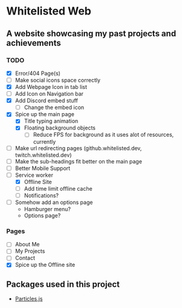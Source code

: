 # Whitelisted Web
## A website showcasing my past projects and achievements


### TODO

* [X] Error/404 Page(s)
* [ ] Make social icons space correctly
* [X] Add Webpage Icon in tab list
* [ ] Add Icon on Navigation bar
* [X] Add Discord embed stuff
    * [ ] Change the embed icon
* [X] Spice up the main page
    * [X] Title typing animation
    * [X] Floating background objects
        * [ ] Reduce FPS for background as it uses alot of resources, currently
* [ ] Make url redirecting pages (github.whitelisted.dev, twitch.whitelisted.dev)
* [ ] Make the sub-headings fit better on the main page
* [ ] Better Mobile Support
* [ ] Service worker
    * [X] Offline Site
    * [ ] Add time limit offline cache
    * [ ] Notifications?
* [ ] Somehow add an options page
    * Hamburger menu?
    * Options page?

### Pages
* [ ] About Me
* [ ] My Projects
* [ ] Contact
* [X] Spice up the Offline site

## Packages used in this project
* [Particles.js](https://github.com/VincentGarreau/particles.js/)